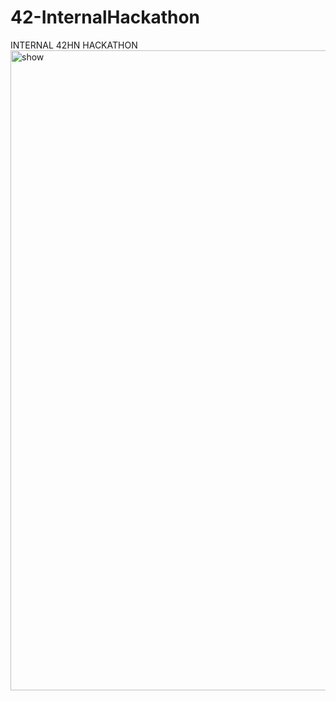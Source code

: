 # 42-InternalHackathon
INTERNAL 42HN HACKATHON
<img width="1536" height="1024" alt="show" src="https://github.com/user-attachments/assets/639a6c78-395c-49e9-931c-dfe22a10dc48" />
